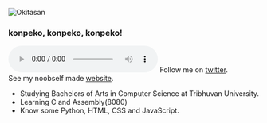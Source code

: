 ![Okitasan](https://github.com/ksh1t1z/ksh1t1z/blob/master/Okita.png)<br/>
### konpeko, konpeko, konpeko!

![PEKOPEKOPEKOPEK](https://github.com/voosc/new-pekobutton/blob/master/public/voices/PEKOPEKOPEKOPEKO.mp3?controlsList=nodownload-nofullscreen-noremoteplayback)
Follow me on [twitter](https://twitter.com/kshitizwagle).<br/>
See my noobself made [website](https://ksh1t1z.github.io).<br/>

- Studying Bachelors of Arts in Computer Science at Tribhuvan University.
- Learning C and Assembly(8080)
- Know some Python, HTML, CSS and JavaScript.
